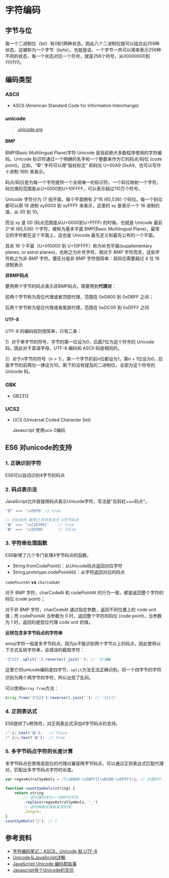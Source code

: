 # 字符编码

## 字节与位

每一个二进制位（bit）有0和1两种状态，因此八个二进制位就可以组合出256种状态，这被称为一个字节（byte）。也就是说，一个字节一共可以用来表示256种不同的状态，每一个状态对应一个符号，就是256个符号，从00000000到11111111。

## 编码类型

### ASCII

* ASCII (American Standard Code for Information Interchange)

### unicode

> [unicode.org](http://www.unicode.org)

#### BMP

BMP(Basic Multilingual Plane)字符 Unicode 是目前绝大多数程序使用的字符编码。Unicode 标识符通过一个明确的名字和一个整数来作为它的码点/码位 (code point)。比如，“©️” 字符可以用“版权标志” 和码位 U+00A9 (0xA9，也可以写作十进制 169) 来表示。

码点/码位是为每一个字符提供一个全局唯一的标识符，一个码位映射一个字符，码位值的范围是从U+0000到U+10FFFF，可以表示超过110万个符号。

Unicode 字符分为 17 组平面，每个平面拥有 2^16 (65,536) 个码位。每一个码位都可以用 16 进制 xy0000 到 xyFFFF 来表示，这里的 xy 是表示一个 16 进制的值，从 00 到 10。

而当 xy 是 00 (码点范围是从U+0000到U+FFFF) 的时候，也就是 Unicode 最前 2^16 (65,536) 个字符，被称为基本平面 BMP(Basic Multilingual Plane)，最常见的字符都在这个平面上，这也是 Unicode 最先定义和最先公布的一个平面。

其余 16 个平面（U+010000 到 U+10FFFF）称为补充平面(supplementary planes, or astral planes)，也称之为补充字符，相对于 BMP 字符而言，这些字符称之为非 BMP 字符。要区分是非 BMP 字符很简单：其码位需要超过 4 位 16 进制表示

**非BMP码点**

要用两个字节的码点表示非BMP码点，需要用到**代理对**：

前两个字节称为高位代理或者顶部代理，范围在 0xD800 到 0xDBFF 之间；

后两个字节称为低位代理或者尾部代理，范围在 0xDC00 到 0xDFFF 之间

#### UTF-8

UTF-8 的编码规则很简单，只有二条：

1）对于单字节的符号，字节的第一位设为0，后面7位为这个符号的 Unicode 码。因此对于英语字母，UTF-8 编码和 ASCII 码是相同的。

2）对于n字节的符号（n > 1），第一个字节的前n位都设为1，第n + 1位设为0，后面字节的前两位一律设为10。剩下的没有提及的二进制位，全部为这个符号的 Unicode 码。

### GBK

* GB2312

### UCS2

*   UCS (Universal Coded Character Set)

    Javascript 使用ucs-2编码

## ES6 对unicode的支持

### 1. 正确识别字符

ES6可以自动识别4字节的码点

### 2. 码点表示法

JavaScript允许直接用码点表示Unicode字符，写法是"反斜杠+u+码点"。

```javascript
'好' === '\u597D' // true

// ES6支持 使用{}符号来显示 4字节码点
'𝌆' === '\u{1D306}'    // true
'𝌆' === '\u1D306'      // false
```

### 3. 字符串处理函数

ES6新增了几个专门处理4字节码点的函数。

* String.fromCodePoint()：从Unicode码点返回对应字符
* String.prototype.codePointAt()：从字符返回对应的码点

`codePointAt` **vs** `charCodeAt`

对于 BMP 字符，charCodeAt 和 codePointAt 的行为一致，都是返回整个字符的码位 (code point)；

对于非 BMP 字符，charCodeAt 通过指定参数，返回不同位置上的 code unit 值；而 codePointAt 当参数为 0 时，返回整个字符的码位 (code point)，当参数为 1 时，返回的是低位代理 code unit 的值。

**反转包含多字节码点的字符串**

emoji字符一般是多字节码点。因为js不能识别两个字节以上的码点，因此使用以下方式反转字符串，会错误的截取字符：

```javascript
'📦123'.split('').reverse().join(''); // '321��'
```

这里📦的unicode编码是四字节，`split`方法无法正确识别，将一个四字节的字符识别为两个两字节的字符，所以出现了乱码。

可以使用`Array.from`方法：

```javascript
Array.from('📦123').reverse().join(''); // '321📦'
```

### 4. 正则表达式

ES6提供了u修饰符，对正则表达式添加4字节码点的支持。

```javascript
/^.$/.text('𝌆');   // flase
/^.$/u.text('𝌆');  // true
```

### 5. 多字节码点字符的长度计算

多字节码点在使用高低位的代理对兼容两字节码点，可以通过正则表达式匹配代理对，匹配出多字节码点字符的长度。

```javascript
var regexAstralSymbols = /[\uD800-\uDBFF][\uDC00-\uDFFF]/g; // 匹配UTF-16的代理对

function countSymbols(string) {
    return string
        // 把代理对改为一个BMP的字符.
        .replace(regexAstralSymbols, '_')
        // 这时候取长度就妥妥的啦.
        .length;
}
countSymbols('💩'); // 1
```

## 参考资料

* [字符编码笔记：ASCII，Unicode 和 UTF-8](http://www.ruanyifeng.com/blog/2007/10/ascii\_unicode\_and\_utf-8.html)
* [Unicode与JavaScript详解](http://www.ruanyifeng.com/blog/2014/12/unicode.html)
* [JavaScript Unicode 编码那些事](https://objcer.com/2017/05/21/JavaScript-Unicode/)
* [Javascript有个Unicode的天坑](http://www.alloyteam.com/2016/12/javascript-has-a-unicode-sinkhole/)
